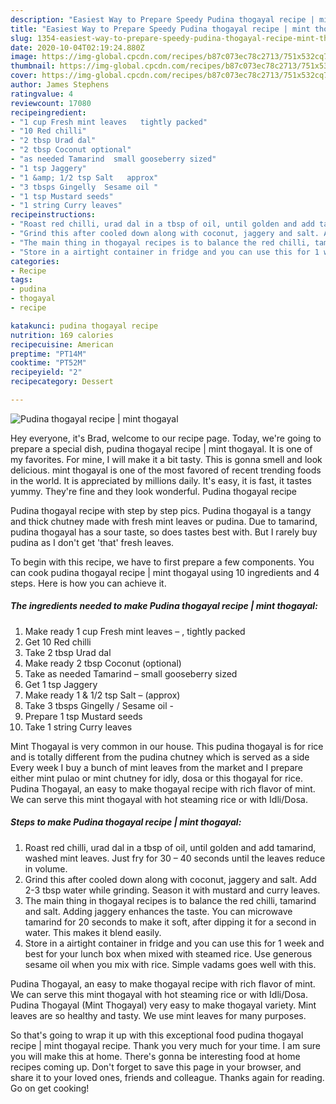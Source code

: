 ```yaml
---
description: "Easiest Way to Prepare Speedy Pudina thogayal recipe | mint thogayal"
title: "Easiest Way to Prepare Speedy Pudina thogayal recipe | mint thogayal"
slug: 1354-easiest-way-to-prepare-speedy-pudina-thogayal-recipe-mint-thogayal
date: 2020-10-04T02:19:24.880Z
image: https://img-global.cpcdn.com/recipes/b87c073ec78c2713/751x532cq70/pudina-thogayal-recipe-mint-thogayal-recipe-main-photo.jpg
thumbnail: https://img-global.cpcdn.com/recipes/b87c073ec78c2713/751x532cq70/pudina-thogayal-recipe-mint-thogayal-recipe-main-photo.jpg
cover: https://img-global.cpcdn.com/recipes/b87c073ec78c2713/751x532cq70/pudina-thogayal-recipe-mint-thogayal-recipe-main-photo.jpg
author: James Stephens
ratingvalue: 4
reviewcount: 17080
recipeingredient:
- "1 cup Fresh mint leaves   tightly packed"
- "10 Red chilli"
- "2 tbsp Urad dal"
- "2 tbsp Coconut optional"
- "as needed Tamarind  small gooseberry sized"
- "1 tsp Jaggery"
- "1 &amp; 1/2 tsp Salt   approx"
- "3 tbsps Gingelly  Sesame oil "
- "1 tsp Mustard seeds"
- "1 string Curry leaves"
recipeinstructions:
- "Roast red chilli, urad dal in a tbsp of oil, until golden and add tamarind, washed mint leaves. Just fry for 30 – 40 seconds until the leaves reduce in volume."
- "Grind this after cooled down along with coconut, jaggery and salt. Add 2-3 tbsp water while grinding. Season it with mustard and curry leaves."
- "The main thing in thogayal recipes is to balance the red chilli, tamarind and salt. Adding jaggery enhances the taste. You can microwave tamarind for 20 seconds to make it soft, after dipping it for a second in water. This makes it blend easily."
- "Store in a airtight container in fridge and you can use this for 1 week and best for your lunch box when mixed with steamed rice. Use generous sesame oil when you mix with rice. Simple vadams goes well with this."
categories:
- Recipe
tags:
- pudina
- thogayal
- recipe

katakunci: pudina thogayal recipe 
nutrition: 169 calories
recipecuisine: American
preptime: "PT14M"
cooktime: "PT52M"
recipeyield: "2"
recipecategory: Dessert

---
```



![Pudina thogayal recipe | mint thogayal](https://img-global.cpcdn.com/recipes/b87c073ec78c2713/751x532cq70/pudina-thogayal-recipe-mint-thogayal-recipe-main-photo.jpg)

Hey everyone, it's Brad, welcome to our recipe page. Today, we're going to prepare a special dish, pudina thogayal recipe | mint thogayal. It is one of my favorites. For mine, I will make it a bit tasty. This is gonna smell and look delicious.
 mint thogayal is one of the most favored of recent trending foods in the world. It is appreciated by millions daily. It's easy, it is fast, it tastes yummy. They're fine and they look wonderful. Pudina thogayal recipe 

Pudina thogayal recipe with step by step pics. Pudina thogayal is a tangy and thick chutney made with fresh mint leaves or pudina. Due to tamarind, pudina thogayal has a sour taste, so does tastes best with. But I rarely buy pudina as I don&#39;t get &#39;that&#39; fresh leaves.


To begin with this recipe, we have to first prepare a few components. You can cook pudina thogayal recipe | mint thogayal using 10 ingredients and 4 steps. Here is how you can achieve it.

<!--inarticleads1-->

##### The ingredients needed to make Pudina thogayal recipe | mint thogayal:

1. Make ready 1 cup Fresh mint leaves – , tightly packed
1. Get 10 Red chilli
1. Take 2 tbsp Urad dal
1. Make ready 2 tbsp Coconut (optional)
1. Take as needed Tamarind – small gooseberry sized
1. Get 1 tsp Jaggery
1. Make ready 1 &amp; 1/2 tsp Salt –  (approx)
1. Take 3 tbsps Gingelly / Sesame oil -
1. Prepare 1 tsp Mustard seeds
1. Take 1 string Curry leaves


Mint Thogayal is very common in our house. This pudina thogayal is for rice and is totally different from the pudina chutney which is served as a side Every week I buy a bunch of mint leaves from the market and I prepare either mint pulao or mint chutney for idly, dosa or this thogayal for rice. Pudina Thogayal, an easy to make thogayal recipe with rich flavor of mint. We can serve this mint thogayal with hot steaming rice or with Idli/Dosa. 

<!--inarticleads2-->

##### Steps to make Pudina thogayal recipe | mint thogayal:

1. Roast red chilli, urad dal in a tbsp of oil, until golden and add tamarind, washed mint leaves. Just fry for 30 – 40 seconds until the leaves reduce in volume.
1. Grind this after cooled down along with coconut, jaggery and salt. Add 2-3 tbsp water while grinding. Season it with mustard and curry leaves.
1. The main thing in thogayal recipes is to balance the red chilli, tamarind and salt. Adding jaggery enhances the taste. You can microwave tamarind for 20 seconds to make it soft, after dipping it for a second in water. This makes it blend easily.
1. Store in a airtight container in fridge and you can use this for 1 week and best for your lunch box when mixed with steamed rice. Use generous sesame oil when you mix with rice. Simple vadams goes well with this.


Pudina Thogayal, an easy to make thogayal recipe with rich flavor of mint. We can serve this mint thogayal with hot steaming rice or with Idli/Dosa. Pudina Thogayal (Mint Thogayal) very easy to make thogayal variety. Mint leaves are so healthy and tasty. We use mint leaves for many purposes. 

So that's going to wrap it up with this exceptional food pudina thogayal recipe | mint thogayal recipe. Thank you very much for your time. I am sure you will make this at home. There's gonna be interesting food at home recipes coming up. Don't forget to save this page in your browser, and share it to your loved ones, friends and colleague. Thanks again for reading. Go on get cooking!
